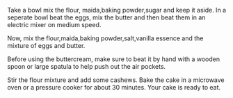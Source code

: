 Take a bowl mix the flour, maida,baking powder,sugar and keep it aside.
In a seperate bowl beat the eggs, mix the butter and then beat them in an electric mixer on medium speed.

Now, mix the flour,maida,baking powder,salt,vanilla essence and the mixture of eggs and butter.

Before using the buttercream, make sure to beat it by hand with a wooden spoon or large spatula to help push out the air pockets.

Stir the flour mixture and add some cashews.
Bake the cake in a microwave oven or a pressure cooker for about 30 minutes.
Your cake is ready to eat.

